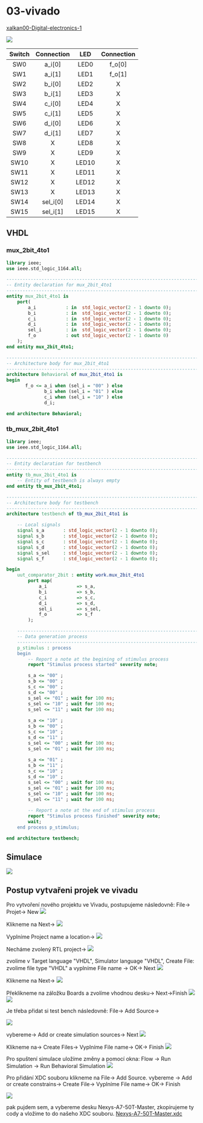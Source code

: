 # 03-vivado
[xalkan00-Digital-electronics-1](https://github.com/xalkan00/Digital-electronics-1)
 
<img src="https://github.com/xalkan00/Digital-electronics-1/blob/main/Labs/03-vivado/image/mux.png" /> 

| **Switch** | **Connection** | **LED** | **Connection** | 
| :-: | :-: | :-: | :-: |
| SW0 | a_i[0] | LED0 | f_o[0] |
| SW1 | a_i[1] | LED1 | f_o[1] |
| SW2 | b_i[0] | LED2 | X |
| SW3 | b_i[1] | LED3 | X |
| SW4 | c_i[0] | LED4 | X |
| SW5 | c_i[1] | LED5 | X |
| SW6 | d_i[0] | LED6 | X |
| SW7 | d_i[1] | LED7 | X |
| SW8 | X  | LED8 | X |
| SW9 | X  | LED9 | X |
| SW10 | X  | LED10 | X |
| SW11 | X  | LED11 | X |
| SW12 | X  | LED12 | X |
| SW13 | X  | LED13 | X |
| SW14 | sel_i[0]  | LED14 | X |
| SW15 | sel_i[1]  | LED15 | X |


## VHDL
### mux_2bit_4to1
```VHDL
library ieee;
use ieee.std_logic_1164.all;

------------------------------------------------------------------------
-- Entity declaration for mux_2bit_4to1
------------------------------------------------------------------------
entity mux_2bit_4to1 is
    port(
        a_i           : in  std_logic_vector(2 - 1 downto 0);
		b_i           : in  std_logic_vector(2 - 1 downto 0);
		c_i           : in  std_logic_vector(2 - 1 downto 0);
		d_i           : in  std_logic_vector(2 - 1 downto 0);
		sel_i         : in  std_logic_vector(2 - 1 downto 0);
        f_o           : out std_logic_vector(2 - 1 downto 0)     
    );
end entity mux_2bit_4to1;

------------------------------------------------------------------------
-- Architecture body for mux_2bit_4to1
------------------------------------------------------------------------
architecture Behavioral of mux_2bit_4to1 is
begin
       f_o <= a_i when (sel_i = "00" ) else
              b_i when (sel_i = "01" ) else
              c_i when (sel_i = "10" ) else
              d_i;

end architecture Behavioral;

```
### tb_mux_2bit_4to1

``` VHDL
library ieee;
use ieee.std_logic_1164.all;

------------------------------------------------------------------------
-- Entity declaration for testbench
------------------------------------------------------------------------
entity tb_mux_2bit_4to1 is
    -- Entity of testbench is always empty
end entity tb_mux_2bit_4to1;

------------------------------------------------------------------------
-- Architecture body for testbench
------------------------------------------------------------------------
architecture testbench of tb_mux_2bit_4to1 is

    -- Local signals
    signal s_a       : std_logic_vector(2 - 1 downto 0);
    signal s_b       : std_logic_vector(2 - 1 downto 0);
    signal s_c       : std_logic_vector(2 - 1 downto 0);
    signal s_d       : std_logic_vector(2 - 1 downto 0);
    signal s_sel     : std_logic_vector(2 - 1 downto 0);
    signal s_f       : std_logic_vector(2 - 1 downto 0);

begin
    uut_comparator_2bit : entity work.mux_2bit_4to1
        port map(
            a_i           => s_a,
            b_i           => s_b,
            c_i           => s_c,
            d_i           => s_d,
            sel_i         => s_sel,
            f_o           => s_f
        );

    --------------------------------------------------------------------
    -- Data generation process
    --------------------------------------------------------------------
    p_stimulus : process
    begin
        -- Report a note at the begining of stimulus process
        report "Stimulus process started" severity note;

        s_a <= "00" ; 
        s_b <= "00" ; 
        s_c <= "00" ; 
        s_d <= "00" ;      
        s_sel <= "01" ; wait for 100 ns;  
        s_sel <= "10" ; wait for 100 ns;  
        s_sel <= "11" ; wait for 100 ns;  
        
        s_a <= "10" ; 
        s_b <= "00" ; 
        s_c <= "10" ; 
        s_d <= "11" ;        
        s_sel <= "00" ; wait for 100 ns;  
        s_sel <= "01" ; wait for 100 ns;  
          
        s_a <= "01" ; 
        s_b <= "11" ; 
        s_c <= "10" ; 
        s_d <= "10" ; 
        s_sel <= "00" ; wait for 100 ns;  
        s_sel <= "01" ; wait for 100 ns;
        s_sel <= "10" ; wait for 100 ns; 
        s_sel <= "11" ; wait for 100 ns;   
        
        -- Report a note at the end of stimulus process
        report "Stimulus process finished" severity note;
        wait;
    end process p_stimulus;

end architecture testbench;
```
## Simulace
<img src="https://github.com/xalkan00/Digital-electronics-1/blob/main/Labs/03-vivado/image/simulace.png" /> 

## Postup vytvařeni projek ve vivadu
Pro vytvoření nového projektu ve Vivadu, postupujeme následovně: 
File-> Projet-> New
<img src="https://github.com/xalkan00/Digital-electronics-1/blob/main/Labs/03-vivado/image/1.png" /> 

Klikneme na Next->
<img src="https://github.com/xalkan00/Digital-electronics-1/blob/main/Labs/03-vivado/image/2.png" /> 

Vyplníme Project name a location->
<img src="https://github.com/xalkan00/Digital-electronics-1/blob/main/Labs/03-vivado/image/3.png" />

Necháme zvolený RTL project->
<img src="https://github.com/xalkan00/Digital-electronics-1/blob/main/Labs/03-vivado/image/4.png" />

zvolime v Target language "VHDL", Simulator language "VHDL", Create File: zvolime file type "VHDL" a vyplníme File name -> OK-> Next
<img src="https://github.com/xalkan00/Digital-electronics-1/blob/main/Labs/03-vivado/image/5.png" />

Klikneme na Next->
<img src="https://github.com/xalkan00/Digital-electronics-1/blob/main/Labs/03-vivado/image/6.png" />

Překlikneme na záložku Boards a zvolíme vhodnou desku-> Next->Finish
<img src="https://github.com/xalkan00/Digital-electronics-1/blob/main/Labs/03-vivado/image/7.png" />
<img src="https://github.com/xalkan00/Digital-electronics-1/blob/main/Labs/03-vivado/image/8.png" />

Je třeba přidat si test bench následovně: File-> Add Source->

<img src="https://github.com/xalkan00/Digital-electronics-1/blob/main/Labs/03-vivado/image/11.png" />

vybereme-> Add or create simulation sources-> Next
<img src="https://github.com/xalkan00/Digital-electronics-1/blob/main/Labs/03-vivado/image/12.png" />

Klikneme na-> Create Files-> Vyplníme File name-> OK-> Finish
<img src="https://github.com/xalkan00/Digital-electronics-1/blob/main/Labs/03-vivado/image/13.png" />

Pro spuštení simulace uložíme změny a pomocí okna: Flow -> Run Simulation -> Run Behavioral Simulation
<img src="https://github.com/xalkan00/Digital-electronics-1/blob/main/Labs/03-vivado/image/14.png" />

Pro přidání XDC souboru klikneme na  File-> Add Source. 
vybereme -> Add or create constrains-> Create File-> Vyplníme File name-> OK-> Finish

<img src="https://github.com/xalkan00/Digital-electronics-1/blob/main/Labs/03-vivado/image/15.png" />

pak pujdem sem, a vybereme desku Nexys-A7-50T-Master, zkopirujeme ty cody a vložime to do našeho XDC souboru. 
[Nexys-A7-50T-Master.xdc](https://github.com/Digilent/digilent-xdc)
